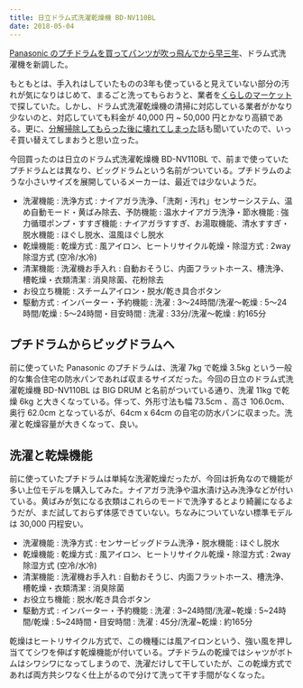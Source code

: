 ```yaml
---
title: 日立ドラム式洗濯乾燥機 BD-NV110BL
date: 2018-05-04
---
```


[Panasonic のプチドラムを買ってパンツが吹っ飛んでから早三年](/posts/2015/panasonic-petit-drum.html)、ドラム式洗濯機を新調した。

もともとは、手入れはしていたものの3年も使っていると見えていない部分の汚れが気になりはじめて、まるごと洗ってもらおうと、業者を[くらしのマーケット](https://curama.jp/)で探していた。しかし、ドラム式洗濯乾燥機の清掃に対応している業者がかなり少ないのと、対応していても料金が 40,000 円 ~ 50,000 円とかなり高額である。更に、[分解掃除してもらった後に壊れてしまった](https://twitter.com/oinume/status/992017242391891968)話も聞いていたので、いっそ買い替えてしまおうと思い立った。

今回買ったのは日立のドラム式洗濯乾燥機 BD-NV110BL で、前まで使っていたプチドラムとは異なり、ビッグドラムという名前がついている。プチドラムのような小さいサイズを展開しているメーカーは、最近では少ないようだ。

<affiliate-link
  src="https://images-na.ssl-images-amazon.com/images/I/61BIZeZKN4L._SX425_.jpg"
  href="https://www.amazon.co.jp/dp/B075HR2G19/"
  tag="1000ch-22"
  title="日立 ドラム式洗濯乾燥機 ビッグドラム 左開き 11kg シルバー BD-NV110BL S">
  <ul>
    <li>洗濯機能 : 洗浄方式 : ナイアガラ洗浄、「洗剤・汚れ」センサーシステム、温め自動モード・黄ばみ除去、予防機能 : 温水ナイアガラ洗浄・節水機能 : 強力循環ポンプ・すすぎ機能 : ナイアガラすすぎ、お湯取機能、清水すすぎ・脱水機能 : ほぐし脱水、温風ほぐし脱水</li>
    <li>乾燥機能 : 乾燥方式 : 風アイロン、ヒートリサイクル乾燥・除湿方式 : 2way除湿方式 (空冷/水冷)</li>
    <li>清潔機能 : 洗濯機お手入れ : 自動おそうじ、内面フラットホース、槽洗浄、槽乾燥・衣類清潔 : 消臭除菌、花粉除去</li>
    <li>お役立ち機能 : スチームアイロン・脱水/乾き具合ボタン</li>
    <li>駆動方式 : インバーター・予約機能 : 洗濯 : 3～24時間/洗濯～乾燥 : 5～24時間/乾燥 : 5～24時間・目安時間 : 洗濯 : 33分/洗濯～乾燥 : 約165分</li>
  </ul>
</affiliate-link>

## プチドラムからビッグドラムへ

前に使っていた Panasonic のプチドラムは、洗濯 7kg で乾燥 3.5kg という一般的な集合住宅の防水パンであれば収まるサイズだった。今回の日立のドラム式洗濯乾燥機 BD-NV110BL は BIG DRUM と名前がついている通り、洗濯 11kg で乾燥 6kg と大きくなっている。伴って、外形寸法も幅 73.5cm 、高さ 106.0cm、奥行 62.0cm となっているが、64cm x 64cm の自宅の防水パンに収まった。洗濯と乾燥容量が大きくなって、良い。

## 洗濯と乾燥機能

前に使っていたプチドラムは単純な洗濯乾燥だったが、今回は折角なので機能が多い上位モデルを購入してみた。ナイアガラ洗浄や温水漬け込み洗浄などが付いている。黄ばみが気になる衣類はこれらのモードで洗浄するとより綺麗になるようだが、まだ試しておらず体感できていない。ちなみについていない標準モデルは 30,000 円程安い。

<affiliate-link
  src="https://images-na.ssl-images-amazon.com/images/I/61ZZsFFk1oL._SX425_.jpg"
  href="https://www.amazon.co.jp/dp/B075HRS4QT/"
  tag="1000ch-22"
  title="日立 ドラム式洗濯乾燥機 ビッグドラム 左開き 10kg ホワイト BD-SG100BL W">
  <ul>
    <li>洗濯機能 : 洗浄方式 : センサービッグドラム洗浄・脱水機能 : ほぐし脱水</li>
    <li>乾燥機能 : 乾燥方式 : 風アイロン、ヒートリサイクル乾燥・除湿方式 : 2way除湿方式 (空冷/水冷)</li>
    <li>清潔機能 : 洗濯機お手入れ : 自動おそうじ、内面フラットホース、槽洗浄、槽乾燥・衣類清潔 : 消臭除菌</li>
    <li>お役立ち機能 : 脱水/乾き具合ボタン</li>
    <li>駆動方式 : インバーター・予約機能 : 洗濯 : 3~24時間/洗濯~乾燥 : 5~24時間/乾燥 : 5~24時間・目安時間 : 洗濯 : 45分/洗濯~乾燥 : 約165分</li>
  </ul>
</affiliate-link>

乾燥はヒートリサイクル方式で、この機種には風アイロンという、強い風を押し当ててシワを伸ばす乾燥機能が付いている。プチドラムの乾燥ではシャツがボトムはシワシワになってしまうので、洗濯だけして干していたが、この乾燥方式であれば両方共シワなく仕上がるので分けて洗って干す手間がなくなった。
